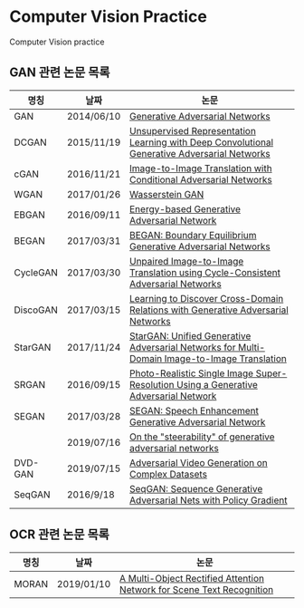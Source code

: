 # Computer Vision Practice

Computer Vision practice

## GAN 관련 논문 목록
|명칭|날짜|논문|
|---|---|---|
|GAN|2014/06/10|[Generative Adversarial Networks](https://arxiv.org/abs/1406.2661)|
|DCGAN|2015/11/19|[Unsupervised Representation Learning with Deep Convolutional Generative Adversarial Networks](https://arxiv.org/abs/1511.06434)|
|cGAN|2016/11/21|[Image-to-Image Translation with Conditional Adversarial Networks](https://arxiv.org/abs/1611.07004)|
|WGAN|2017/01/26|[Wasserstein GAN](https://arxiv.org/abs/1701.07875)|
|EBGAN|2016/09/11|[Energy-based Generative Adversarial Network](https://arxiv.org/abs/1609.03126)|
|BEGAN|2017/03/31|[BEGAN: Boundary Equilibrium Generative Adversarial Networks](https://arxiv.org/abs/1703.10717)|
|CycleGAN|2017/03/30|[Unpaired Image-to-Image Translation using Cycle-Consistent Adversarial Networks](https://arxiv.org/abs/1703.10593)|
|DiscoGAN|2017/03/15|[Learning to Discover Cross-Domain Relations with Generative Adversarial Networks](https://arxiv.org/abs/1703.05192)|
|StarGAN|2017/11/24|[StarGAN: Unified Generative Adversarial Networks for Multi-Domain Image-to-Image Translation](https://arxiv.org/abs/1711.09020)|
|SRGAN|2016/09/15|[Photo-Realistic Single Image Super-Resolution Using a Generative Adversarial Network](https://arxiv.org/abs/1609.04802)|
|SEGAN|2017/03/28|[SEGAN: Speech Enhancement Generative Adversarial Network](https://arxiv.org/abs/1703.09452)|
||2019/07/16|[On the "steerability" of generative adversarial networks](https://arxiv.org/abs/1907.07171)|
|DVD-GAN|2019/07/15|[Adversarial Video Generation on Complex Datasets](https://arxiv.org/abs/1907.06571)|
|SeqGAN|2016/9/18|[SeqGAN: Sequence Generative Adversarial Nets with Policy Gradient](https://arxiv.org/abs/1609.05473)|

## OCR 관련 논문 목록
|명칭|날짜|논문|
|---|---|---|
|MORAN|2019/01/10|[A Multi-Object Rectified Attention Network for Scene Text Recognition](https://arxiv.org/abs/1901.03003)|
